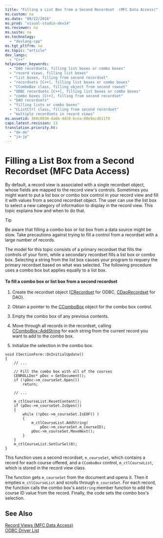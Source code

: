 ```yaml
---
title: "Filling a List Box from a Second Recordset  (MFC Data Access)"
ms.custom: na
ms.date: "09/22/2016"
ms.prod: "visual-studio-dev14"
ms.reviewer: na
ms.suite: na
ms.technology: 
  - "devlang-cpp"
ms.tgt_pltfrm: na
ms.topic: "article"
dev_langs: 
  - "C++"
helpviewer_keywords: 
  - "DAO recordsets, filling list boxes or combo boxes"
  - "record views, filling list boxes"
  - "list boxes, filling from second recordset"
  - "recordsets [C++], filling list boxes or combo boxes"
  - "CComboBox class, filling object from second rowset"
  - "ODBC recordsets [C++], filling list boxes or combo boxes"
  - "combo boxes [C++], filling from second recordset"
  - "DAO recordsets"
  - "filling lists or combo boxes"
  - "CListCtrl class, filling from second recordset"
  - "multiple recordsets in record views"
ms.assetid: 360c0834-da6b-4dc0-bcea-80e9acd611f0
caps.latest.revision: 13
translation.priority.ht: 
  - "de-de"
  - "ja-jp"
---
```

# Filling a List Box from a Second Recordset  (MFC Data Access)
By default, a record view is associated with a single recordset object, whose fields are mapped to the record view's controls. Sometimes you might want to put a list box or combo box control in your record view and fill it with values from a second recordset object. The user can use the list box to select a new category of information to display in the record view. This topic explains how and when to do that.  
  
> [!TIP]
>  Be aware that filling a combo box or list box from a data source might be slow. Take precautions against trying to fill a control from a recordset with a large number of records.  
  
 The model for this topic consists of a primary recordset that fills the controls of your form, while a secondary recordset fills a list box or combo box. Selecting a string from the list box causes your program to requery the primary recordset based on what was selected. The following procedure uses a combo box but applies equally to a list box.  
  
#### To fill a combo box or list box from a second recordset  
  
1.  Create the recordset object ([CRecordset](../vs140/crecordset-class.md) for ODBC, [CDaoRecordset](../vs140/cdaorecordset-class.md) for DAO).  
  
2.  Obtain a pointer to the [CComboBox](../vs140/ccombobox-class.md) object for the combo box control.  
  
3.  Empty the combo box of any previous contents.  
  
4.  Move through all records in the recordset, calling [CComboBox::AddString](../vs140/ccombobox--addstring.md) for each string from the current record you want to add to the combo box.  
  
5.  Initialize the selection in the combo box.  
  
```  
void CSectionForm::OnInitialUpdate()  
{  
    // ...  
  
    // Fill the combo box with all of the courses  
    CENROLLDoc* pDoc = GetDocument();  
    if (!pDoc->m_courseSet.Open())  
        return;  
  
    // ...  
  
    m_ctlCourseList.ResetContent();  
    if (pDoc->m_courseSet.IsOpen())  
    {   
        while (!pDoc->m_courseSet.IsEOF() )  
        {  
            m_ctlCourseList.AddString(  
                pDoc->m_courseSet.m_CourseID);  
            pDoc->m_courseSet.MoveNext();  
        }  
    }  
    m_ctlCourseList.SetCurSel(0);  
}  
```  
  
 This function uses a second recordset, `m_courseSet`, which contains a record for each course offered, and a `CComboBox` control, `m_ctlCourseList`, which is stored in the record view class.  
  
 The function gets `m_courseSet` from the document and opens it. Then it empties `m_ctlCourseList` and scrolls through `m_courseSet`. For each record, the function calls the combo box's `AddString` member function to add the course ID value from the record. Finally, the code sets the combo box's selection.  
  
## See Also  
 [Record Views  (MFC Data Access)](../vs140/record-views---mfc-data-access-.md)   
 [ODBC Driver List](../vs140/odbc-driver-list.md)